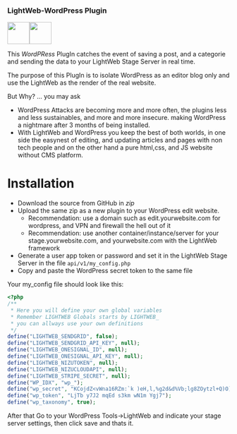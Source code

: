### LightWeb-WordPress Plugin ###
<img src="https://camo.githubusercontent.com/9c9a8f34916a7fd1e31673e8901bf8fd9377033609d447a29ffabb082eef36fd/68747470733a2f2f696d616765732e6e697a752e696f2f6c696768747765622f6170706c652d746f7563682d69636f6e2d707265636f6d706f7365642e706e67" width="50"><img src="https://upload.wikimedia.org/wikipedia/commons/thumb/0/09/Wordpress-Logo.svg/1024px-Wordpress-Logo.svg.png" width="50">

This *WordPRess* PlugIn catches the event of saving a post, and a categorie and sending the data to your LightWeb Stage Server in real time.

The purpose of this PlugIn is to isolate WordPress as an editor blog only and use the LightWeb as the render of the real website. 

But Why? ... you may ask

- WordPress Attacks are becoming more and more often, the plugins less and less sustainables, and more and more insecure. making WordPress a nightmare after 3 months of being installed.
- With LightWeb and WordPress you keep the best of both worlds, in one side the easynest of editing, and updating articles and pages with non tech people and on the other hand a pure html,css, and JS website without CMS platform.

# Installation

- Download the source from GitHub in *zip*
- Upload the same zip as a new plugin to your WordPress edit website.
  - Recommendation: use a domain such as edit.yourwebsite.com for wordpress, and VPN and firewall the hell out of it
  - Recommendation: use another container/instance/server for your stage.yourwebsite.com, and yourwebsite.com with the LightWeb framework
- Generate a user app token or password and set it in the LightWeb Stage Server in the file `api/v1/my_config.php`
- Copy and paste the WordPress secret token to the same file

Your my_config file should look like this:

```php
<?php
/**
 * Here you will define your own global variables
 * Remember LIGHTWEB Globals starts by LIGHTWEB_ 
 * you can allways use your own definitions
 */
define("LIGHTWEB_SENDGRID", false);
define("LIGHTWEB_SENDGRID_API_KEY", null);
define("LIGHTWEB_ONESIGNAL_ID", null);
define("LIGHTWEB_ONESIGNAL_API_KEY", null);
define("LIGHTWEB_NIZUTOKEN", null);
define("LIGHTWEB_NIZUCLOUDAPI", null);
define("LIGHTWEB_STRIPE_SECRET", null);
define("WP_IDX", "wp_");
define("wp_secret", "KCojdZ<vWna16RZm:`k )eH,l,%g2d&d%Vb;lg8ZOytzl+Q)O]MwXi9PHgl;d,OD");
define("wp_token", "LjTb y7J2 mqEd s3km wN1m Ygj7");
define("wp_taxonomy", true);
```

After that Go to your WordPress Tools->LightWeb and indicate your stage server settings, then click save and thats it.
